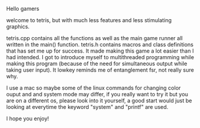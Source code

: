 Hello gamers

welcome to tetris, but with much less features and less stimulating graphics.

tetris.cpp contains all the functions as well as the main game runner all written in the main() function.
tetris.h contains macros and class definitions that has set me up for success.
It made making this game a lot easier than I had intended.
I got to introduce myself to multithreaded programming while making this program (because of the need for simultaneous output while taking user input).
It lowkey reminds me of entanglement fsr, not really sure why.

I use a mac so maybe some of the linux commands for changing color ouput and and system mode may differ, if you really want to try it but you are on a different os, please look into it yourself, a good start would just be looking at everytime the keyword "system" and "printf" are used.

I hope you enjoy!
